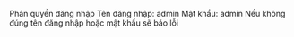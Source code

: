 Phân quyền đăng nhập
Tên đăng nhập: admin
Mật khẩu: admin
Nếu không đúng tên đăng nhập hoặc mật khẩu sẽ báo lỗi